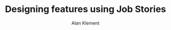 ---
layout: project
title:  "Designing features using Job Stories"
author: "Alan Klement"
link: "https://blog.intercom.com/using-job-stories-design-features-ui-ux/"
img: "using-job-stories-design-features-ui-ux.jpg"
categories: job-stories
description: "'Personas and User Stories made sense when customers and product teams were far from each other. That’s no longer the case.'"
type: article
---